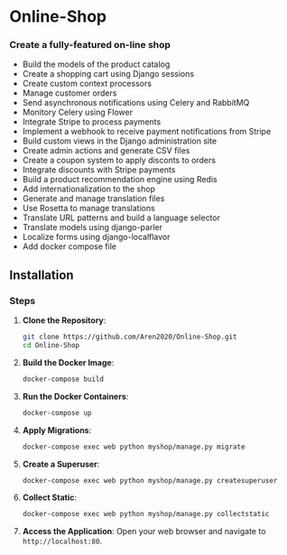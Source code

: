 # Online-Shop 

### Create a fully-featured on-line shop

- Build the models of the product catalog
- Create a shopping cart using Django sessions
- Create custom context processors
- Manage customer orders
- Send asynchronous notifications using Celery and RabbitMQ
- Monitory Celery using Flower
- Integrate Stripe to process payments
- Implement a webhook to receive payment notifications from Stripe
- Build custom views in the Django administration site
- Create admin actions and generate CSV files
- Create a coupon system to apply disconts to orders
- Integrate discounts with Stripe payments
- Build a product recommendation engine using Redis
- Add internationalization to the shop
- Generate and manage translation files
- Use Rosetta to manage translations
- Translate URL patterns and build a language selector
- Translate models using django-parler
- Localize forms using django-localflavor
- Add docker compose file

## Installation

### Steps

1. **Clone the Repository**:
   ```sh
   git clone https://github.com/Aren2020/Online-Shop.git
   cd Online-Shop
   ```

2. **Build the Docker Image**:
   ```sh
   docker-compose build
   ```

3. **Run the Docker Containers**:
   ```sh
   docker-compose up
   ```

4. **Apply Migrations**:
   ```sh
   docker-compose exec web python myshop/manage.py migrate
   ```

5. **Create a Superuser**:
   ```sh
   docker-compose exec web python myshop/manage.py createsuperuser
   ```

7. **Collect Static**:
   ```sh
   docker-compose exec web python myshop/manage.py collectstatic
   ```
   
6. **Access the Application**:
   Open your web browser and navigate to `http://localhost:80`.
